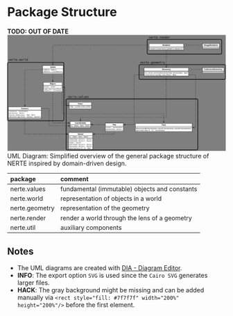 # Package Structure

__TODO: OUT OF DATE__
![UML](/doc/uml_diagrams/UML.svg)
UML Diagram: Simplified overview of the general package structure of NERTE inspired by domain-driven design.

|package|comment|
|:-|:-|
|nerte.values|fundamental (immutable) objects and constants|
|nerte.world|representation of objects in a world|
|nerte.geometry|representation of the geometry|
|nerte.render|render a world through the lens of a geometry|
|nerte.util|auxiliary components|


## Notes
- The UML diagrams are created with [DIA - Diagram Editor](https://en.wikipedia.org/wiki/Dia_%28software%29).
- __INFO__: The export option `SVG` is used since the `Cairo SVG` generates larger files.
- __HACK__: The gray background might be missing and can be added manually via `<rect style="fill: #7f7f7f" width="200%" height="200%"/>` before the first element.
